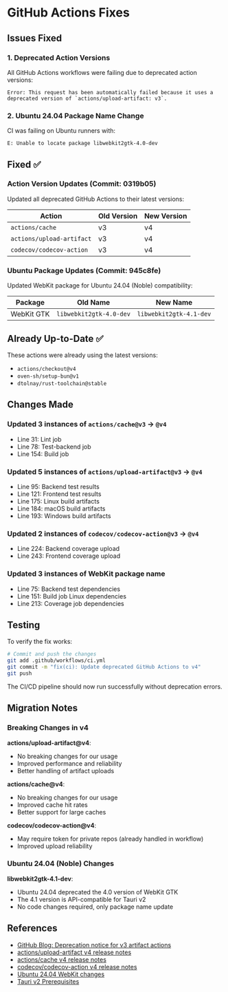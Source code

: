 # GitHub Actions Fixes

## Issues Fixed

### 1. Deprecated Action Versions
All GitHub Actions workflows were failing due to deprecated action versions:
```
Error: This request has been automatically failed because it uses a deprecated version of `actions/upload-artifact: v3`.
```

### 2. Ubuntu 24.04 Package Name Change
CI was failing on Ubuntu runners with:
```
E: Unable to locate package libwebkit2gtk-4.0-dev
```

## Fixed ✅

### Action Version Updates (Commit: 0319b05)

Updated all deprecated GitHub Actions to their latest versions:

| Action | Old Version | New Version |
|--------|-------------|-------------|
| `actions/cache` | v3 | v4 |
| `actions/upload-artifact` | v3 | v4 |
| `codecov/codecov-action` | v3 | v4 |

### Ubuntu Package Updates (Commit: 945c8fe)

Updated WebKit package for Ubuntu 24.04 (Noble) compatibility:

| Package | Old Name | New Name |
|---------|----------|----------|
| WebKit GTK | `libwebkit2gtk-4.0-dev` | `libwebkit2gtk-4.1-dev` |

## Already Up-to-Date ✅

These actions were already using the latest versions:
- `actions/checkout@v4`
- `oven-sh/setup-bun@v1`
- `dtolnay/rust-toolchain@stable`

## Changes Made

### Updated 3 instances of `actions/cache@v3` → `@v4`
- Line 31: Lint job
- Line 78: Test-backend job
- Line 154: Build job

### Updated 5 instances of `actions/upload-artifact@v3` → `@v4`
- Line 95: Backend test results
- Line 121: Frontend test results
- Line 175: Linux build artifacts
- Line 184: macOS build artifacts
- Line 193: Windows build artifacts

### Updated 2 instances of `codecov/codecov-action@v3` → `@v4`
- Line 224: Backend coverage upload
- Line 243: Frontend coverage upload

### Updated 3 instances of WebKit package name
- Line 75: Backend test dependencies
- Line 151: Build job Linux dependencies
- Line 213: Coverage job dependencies

## Testing

To verify the fix works:

```bash
# Commit and push the changes
git add .github/workflows/ci.yml
git commit -m "fix(ci): Update deprecated GitHub Actions to v4"
git push
```

The CI/CD pipeline should now run successfully without deprecation errors.

## Migration Notes

### Breaking Changes in v4

**actions/upload-artifact@v4**:
- No breaking changes for our usage
- Improved performance and reliability
- Better handling of artifact uploads

**actions/cache@v4**:
- No breaking changes for our usage
- Improved cache hit rates
- Better support for large caches

**codecov/codecov-action@v4**:
- May require token for private repos (already handled in workflow)
- Improved upload reliability

### Ubuntu 24.04 (Noble) Changes

**libwebkit2gtk-4.1-dev**:
- Ubuntu 24.04 deprecated the 4.0 version of WebKit GTK
- The 4.1 version is API-compatible for Tauri v2
- No code changes required, only package name update

## References

- [GitHub Blog: Deprecation notice for v3 artifact actions](https://github.blog/changelog/2024-04-16-deprecation-notice-v3-of-the-artifact-actions/)
- [actions/upload-artifact v4 release notes](https://github.com/actions/upload-artifact/releases/tag/v4.0.0)
- [actions/cache v4 release notes](https://github.com/actions/cache/releases/tag/v4.0.0)
- [codecov/codecov-action v4 release notes](https://github.com/codecov/codecov-action/releases/tag/v4.0.0)
- [Ubuntu 24.04 WebKit changes](https://packages.ubuntu.com/noble/libwebkit2gtk-4.1-dev)
- [Tauri v2 Prerequisites](https://v2.tauri.app/start/prerequisites/)

